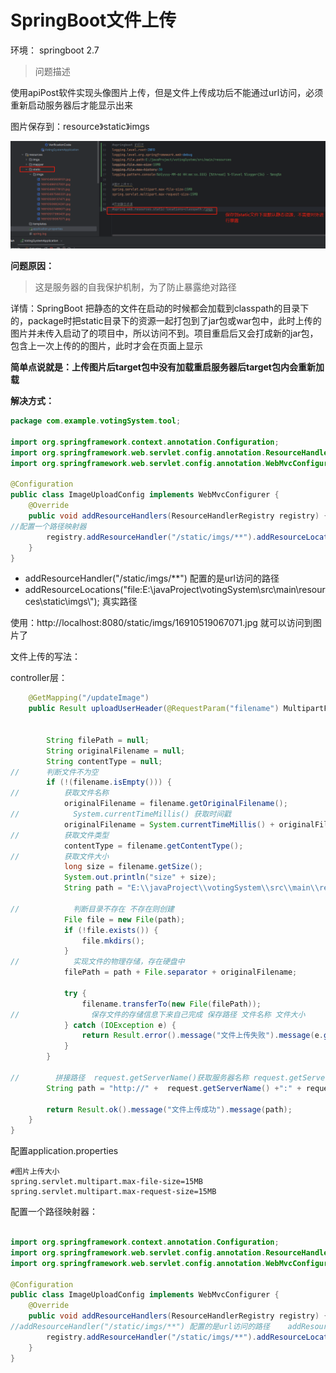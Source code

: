 # SpringBoot文件上传

环境： springboot 2.7 

> 问题描述

使用apiPost软件实现头像图片上传，但是文件上传成功后不能通过url访问，必须重新启动服务器后才能显示出来



图片保存到：resource》static》imgs

![image-20230803164850761](.\imgs\image-20230803164850761.png)



**问题原因：**

> 这是服务器的自我保护机制，为了防止暴露绝对路径

详情：SpringBoot 把静态的文件在启动的时候都会加载到classpath的目录下的，package时把static目录下的资源一起打包到了jar包或war包中，此时上传的图片并未传入启动了的项目中，所以访问不到。项目重启后又会打成新的jar包，包含上一次上传的的图片，此时才会在页面上显示


**简单点说就是：上传图片后target包中没有加载重启服务器后target包内会重新加载**



**解决方式：**



```java
package com.example.votingSystem.tool;

import org.springframework.context.annotation.Configuration;
import org.springframework.web.servlet.config.annotation.ResourceHandlerRegistry;
import org.springframework.web.servlet.config.annotation.WebMvcConfigurer;

@Configuration
public class ImageUploadConfig implements WebMvcConfigurer {
    @Override
    public void addResourceHandlers(ResourceHandlerRegistry registry) {
//配置一个路径映射器
        registry.addResourceHandler("/static/imgs/**").addResourceLocations("file:E:\\javaProject\\votingSystem\\src\\main\\resources\\static\\imgs\\");
    }
}

```

- addResourceHandler("/static/imgs/**") 配置的是url访问的路径
- addResourceLocations("file:E:\\javaProject\\votingSystem\\src\\main\\resources\\static\\imgs\\");  真实路径



使用：http://localhost:8080/static/imgs/16910519067071.jpg 就可以访问到图片了



文件上传的写法：

controller层：

```java
    @GetMapping("/updateImage")
    public Result uploadUserHeader(@RequestParam("filename") MultipartFile filename, HttpServletRequest request) {


        String filePath = null;
        String originalFilename = null;
        String contentType = null;
//      判断文件不为空
        if (!(filename.isEmpty())) {
//          获取文件名称
            originalFilename = filename.getOriginalFilename();
//            System.currentTimeMillis() 获取时间戳
            originalFilename = System.currentTimeMillis() + originalFilename;
//          获取文件类型
            contentType = filename.getContentType();
//          获取文件大小
            long size = filename.getSize();
            System.out.println("size" + size);
            String path = "E:\\javaProject\\votingSystem\\src\\main\\resources\\static\\imgs";

//            判断目录不存在 不存在则创建
            File file = new File(path);
            if (!file.exists()) {
                file.mkdirs();
            }
//            实现文件的物理存储，存在硬盘中
            filePath = path + File.separator + originalFilename;

            try {
                filename.transferTo(new File(filePath));
//                保存文件的存储信息下来自己完成 保存路径 文件名称 文件大小
            } catch (IOException e) {
                return Result.error().message("文件上传失败").message(e.getMessage());
            }
        }

//        拼接路径  request.getServerName()获取服务器名称 request.getServerPort() 服务器端口号
        String path = "http://" +  request.getServerName() +":" + request.getServerPort() + "/static/imgs/" + originalFilename;

        return Result.ok().message("文件上传成功").message(path);
    }
}

```



配置application.properties

```properties
#图片上传大小
spring.servlet.multipart.max-file-size=15MB
spring.servlet.multipart.max-request-size=15MB
```



配置一个路径映射器：

```java

import org.springframework.context.annotation.Configuration;
import org.springframework.web.servlet.config.annotation.ResourceHandlerRegistry;
import org.springframework.web.servlet.config.annotation.WebMvcConfigurer;

@Configuration
public class ImageUploadConfig implements WebMvcConfigurer {
    @Override
    public void addResourceHandlers(ResourceHandlerRegistry registry) {
//addResourceHandler("/static/imgs/**") 配置的是url访问的路径    addResourceLocations("file:E:\\javaProject\\votingSystem\\src\\main\\resources\\static\\imgs\\");  真实路径 
        registry.addResourceHandler("/static/imgs/**").addResourceLocations("file:E:\\javaProject\\votingSystem\\src\\main\\resources\\static\\imgs\\");
    }
}

```

